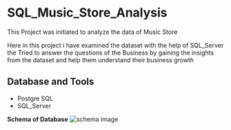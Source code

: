 # SQL_Music_Store_Analysis
This Project was initiated to analyze the data of Music Store

Here in this project i have examined the dataset with the help of SQL_Server the Tried to answer the questions of the Business by gaining the insights from the dataset and help them understand their business growth


## Database and Tools
* Postgre SQL
*  SQL_Server


__Schema of Database__
![schema image](https://github.com/SaindhruvSoni/SQL_Music_Store_Analysis/assets/91562392/0a819e92-1383-4314-a3d3-6abfe9e2f1aa)
